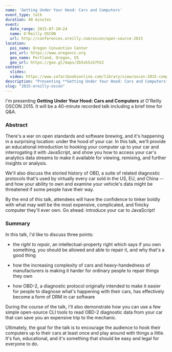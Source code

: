 ```yaml
---
name: 'Getting Under Your Hood: Cars and Computers'
event_type: talk
duration: 40 minutes
event:
  date_range: 2015-07-20⋯24
  name: O'Reilly OSCON
  url: http://conferences.oreilly.com/oscon/open-source-2015
location:
  poi_name: Oregon Convention Center
  poi_url: https://www.oregoncc.org
  geo_name: Portland, Oregon, US
  geo_url: https://goo.gl/maps/Zb5xk5zG7hS2
content:
  slides:
  video: https://www.safaribooksonline.com/library/view/oscon-2015-complete/9781491927991/part318.html
description: "Presenting **Getting Under Your Hood: Cars and Computers**, a 40-minute talk."
slug: "2015-oreilly-oscon"
---
```


I'm presenting **Getting Under Your Hood: Cars and Computers** at O'Reilly OSCON 2015. It will be a 40-minute recorded talk including a brief time for Q&A.

### Abstract

There's a war on open standards and software brewing, and it's happening in a surprising location: under the hood of your car. In this talk, we'll provide an educational introduction to hooking your computer up to your car and interrogating it with JavaScript, and show you how to access your car's analytics data streams to make it available for viewing, remixing, and further insights or analysis.

We'll also discuss the storied history of OBD, a suite of related diagnostic protocols that's used by virtually every car sold in the US, EU, and China -- and how your ability to own and examine your vehicle's data might be threatened if some people have their way.

By the end of this talk, attendees will have the confidence to tinker boldly with what may well be the most expensive, complicated, and finicky computer they'll ever own. Go ahead: introduce your car to JavaScript!

### Summary

In this talk, I'd like to discuss three points:

* the _right to repair_, an intellectual-property right which says if you own something, you should be allowed and able to repair it, and why that's a good thing

* how the increasing complexity of cars and heavy-handedness of manufacturers is making it harder for ordinary people to repair things they own

* how OBD-2, a diagnostic protocol originally intended to make it easier for people to diagnose what's happening with their cars, has effectively become a form of DRM in car software

During the course of the talk, I'll also demonstrate how you can use a few simple open-source CLI tools to read OBD-2 diagnostic data from your car that can save you an expensive trip to the mechanic.

Ultimately, the goal for the talk is to encourage the audience to hook their computers up to their cars at least once and play around with things a little. It's fun, educational, and it's something that should be easy and legal for everyone to do.
